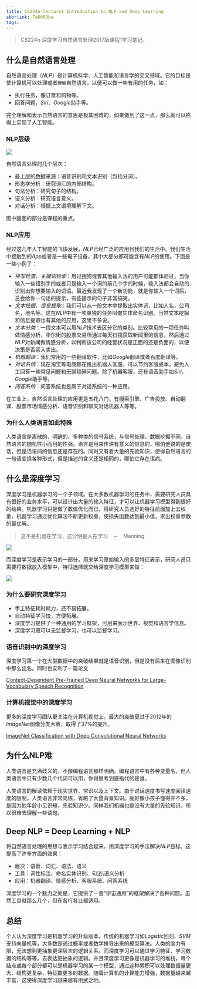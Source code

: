 ```yaml
---
title: CS224n-lecture1 Introduction to NLP and Deep Learning
abbrlink: 7a6083ba
tags:
---
```


> CS224n 深度学习自然语言处理2017版课程1学习笔记。

## 什么是自然语言处理

自然语言处理$（NLP）$是计算机科学、人工智能和语言学的交叉领域。它的目标是使计算机可以处理或者`理解`自然语言，以便可以做一些有用的任务，如：

* 执行任务，像订票和购物等。
* 回答问题，$Siri$、$Google$助手等。

完全理解和表示自然语言的意思是极其困难的，如果做到了这一点，那么就可以称得上实现了人工智能。

### NLP层级

![](https://cdn.jsdelivr.net/gh/hiyoung123/CDN/img/img_cs224n_17_lec1_nlp_level.png)

自然语言处理的几个层次：

* 最上层的数据来源：语音识别和文本识别（包括分词）。
* 形态学分析：研究词汇的内部结构。
* 句法分析：研究句子的结构。
* 语义分析：研究语言意义。
* 对话分析：根据上文语境理解下文。

图中画圈的部分是课程的重点。

### NLP应用

经过这几年人工智能的飞快发展，$NLP$已经广泛的应用到我们的生活中。我们生活中接触到的$App$或者是一些电子设备，其中大部分都可能含有$NLP$的使用。下面是一些小例子：

* *拼写检查、关键词检索*：用过搜狗或者其他输入法的用户可能都体验过，当你输入一些错别字的或者只是输入一个词的前几个字的时候，输入法都会自动的识别出你想要输入的词语。最近我发现了一个新功能，就是你输入一个词后，总会给你一句话的提示，有些提示的句子非常搞笑。
* *文本挖掘、信息提取*：我们可以从一段文本中提取出实体词，比如人名，公司名，地名等。这在$NLP$中有一项单独的任务叫做实体命名识别。当然文本挖掘和信息提取也有其他的应用，这里不多说。
* *文本分类*：一段文本可以用$NLP$技术去区分它的类别。比较常见的一项任务叫做情感分析，华尔街的股票交易所通过每天扫描获取新闻里的信息，然后通过$NLP$对新闻做情感分析，以判断该公司的经营状况是正面的还是负面的，以便决策是否买入卖出。
* *机器翻译*：我们常用的一些翻译软件，比如$Google$翻译或者百度翻译等。
* *对话系统*：现在淘宝等电商都在推出机器人客服，可以节约客服成本，避免人工回答一些常见问题和无聊琐碎问题。除了机器客服，还有语音助手如$Siri$、$Google$助手等。
* *问答系统*：问答系统也是属于对话系统的一种应用。

在工业上，自然语言处理的应用更是五花八门，有搜索引擎、广告投放、自动翻译、股票市场情感分析、语音识别和聊天对话机器人等等。

### 为什么人类语言如此特殊

人类语言是离散的、明确的、多种类的信号系统，与信号处理、数据挖掘不同，自然语言的随机性小而目的性强。语言是用来传递有意义的信息的，哪怕他说的是废话，但是话语间的信息还是存在的。同时又有着大量的先验知识，使得自然语言的一句话变换各种形式，但是描述的含义还是相同的，哪怕它存在语病。

## 什么是深度学习

深度学习是机器学习的一个子领域。在大多数机器学习的任务中，需要研究人员具有很好的业务水平，可以设计出大量的输入特征，才可以让机器学习模型得到很好的结果。机器学习只是做了数值优化而已，将研究人员选好的特征前面加上去权重，机器学习通过优化算法不断更新权重，使损失函数达到最小值，求出权重参数的最优解。

> 这不是机器在学习，这分明是人在学习　－　Manning

![](https://cdn.jsdelivr.net/gh/hiyoung123/CDN/img/img_cs22n_17_lec1_ml_vs_dl.png)

而深度学习是表示学习的一部分，用来学习原始输入的多层特征表示，研究人员只需要将数据放入模型中，特征选择就交给深度学习模型来做：

![](https://cdn.jsdelivr.net/gh/hiyoung123/CDN/img/img_cs224n_17_lec1_dl.png)

### 为什么要研究深度学习

* 手工特征耗时耗力，还不易拓展。
* 自动特征学习快，方便拓展。
* 深度学习提供了一种通用的学习框架，可用来表示世界、视觉和语言学信息。
* 深度学习既可以无监督学习，也可以监督学习。

### 语音识别中的深度学习

深度学习第一个在大型数据中的突破结果就是语音识别，但是没有后来在图像识别中那么出名。同时也安利了一篇论文

[Context-Dependent Pre-Trained Deep Neural Networks for Large-Vocabulary Speech Recognition](https://ieeexplore.ieee.org/document/5740583?part=1)

### 计算机视觉中的深度学习

更多的深度学习团队更关注在计算机视觉上，最大的突破莫过于2012年的$ImageNet$图像分类大赛，取得了37%的提升。

[ImageNet Classification with Deep Convolutional Neural Networks](http://papers.nips.cc/paper/4824-imagenet-classification-with-deep-convolutional-neural-networks.pdf)



## 为什么NLP难

人类语言是充满歧义的，不像编程语言那样明确。编程语言中有各种变量名，但人类语言中只有少数几个代词可以用，你得思考到底指代的是谁。

人类语言的解读依赖于现实世界、常识以及上下文。由于说话速度书写速度阅读速度的限制，人类语言非常简练，省略了大量背景知识。就好像小孩子懂得并不多，是因为他年龄小见识短，先验知识少。同样我们机器也是没有大量的先验知识，所以很难去理解一些语句。



## Deep NLP = Deep Learning + NLP

将自然语言处理的思想与表示学习结合起来，用深度学习的手法解决$NLP$目标。这提高了许多方面的效果：

* 层次：语音、词汇、语法、语义
* 工具：词性标注、命名实体识别、句法\语义分析
* 应用：机器翻译、情感分析、客服系统、问答系统

深度学习的一个魅力之处是，它提供了一套“宇宙通用”的框架解决了各种问题。虽然工具就那么几个，但在各行各业都适用。



## 总结

个人认为深度学习是机器学习的升级版本。传统的机器学习如$Logistic$回归、$SVM$支持向量机等，大多数是通过概率或者数学推导出来的模型算法。人类的脑力有限，无法想到更抽象更深层次的逻辑关系。而深度学习可以通过学习特征、学习数据的结构等等，去表达更抽象的逻辑。并且深度学习更像是机器学习的堆栈，每个结点或每个部分都可以是机器学习的某一个模型，通过这种累积可以处理数据量更大、结构更复杂、特征数更多的数据。随着计算机的计算能力增强，数据量越来越丰富，这使得深度学习越来越有用武之地。

